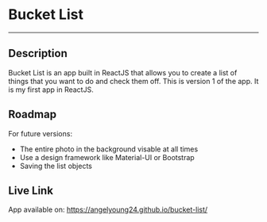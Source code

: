 # Bucket List
***
## Description
Bucket List is an app built in ReactJS that allows you to create a list of things that you want to do and check them off. This is version 1 of the app. It is my first app in ReactJS. 

## Roadmap
For future versions:
* The entire photo in the background visable at all times
* Use a design framework like Material-UI or Bootstrap
* Saving the list objects

## Live Link
App available on: https://angelyoung24.github.io/bucket-list/

